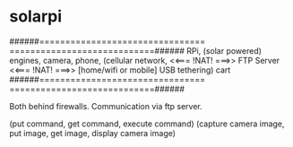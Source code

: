 # solarpi

######================================                      ============================######
RPi, (solar powered)
engines, camera,
phone, (cellular network, <<=== !NAT! ===>> FTP Server <<=== !NAT! ===>> [home/wifi or mobile]
USB tethering)
cart
######================================                      ============================######

Both behind firewalls. Communication via ftp server.

(put command, get command, execute command)
(capture camera image, put image, get image, display camera image)

